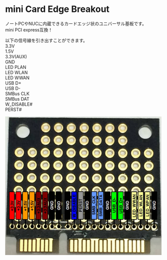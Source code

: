 # mini Card Edge Breakout
ノートPCやNUCに内蔵できるカードエッジ状のユニバーサル基板です。  
mini PCI express互換！  
  
以下の信号線を引き出すことができます。  
 3.3V  
 1.5V  
 3.3V(AUX)  
 GND  
 LED PLAN  
 LED WLAN  
 LED WWAN  
 USB D+  
 USB D-  
 SMBus CLK  
 SMBus DAT  
 W_DISABLE#  
 PERST#  


![PCB](https://github.com/od1969/mini_Card_Edge_Breakout/blob/master/Mini_Card_Edge_Breakout_pinout.jpg)  

